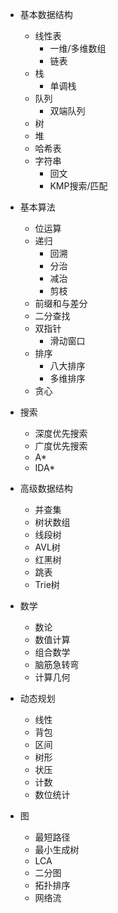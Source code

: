 - 基本数据结构
    - 线性表
        - 一维/多维数组
        - 链表
    - 栈
        - 单调栈
    - 队列
        - 双端队列
    - 树
    - 堆
    - 哈希表
    - 字符串
        - 回文
        - KMP搜索/匹配

- 基本算法
    - 位运算
    - 递归
        - 回溯
        - 分治
        - 减治
        - 剪枝
    - 前缀和与差分
    - 二分查找
    - 双指针
        - 滑动窗口
    - 排序
        - 八大排序
        - 多维排序
    - 贪心

- 搜索
    - 深度优先搜索
    - 广度优先搜索
    - A*
    - IDA*

- 高级数据结构
    - 并查集
    - 树状数组
    - 线段树
    - AVL树
    - 红黑树
    - 跳表
    - Trie树

- 数学
    - 数论
    - 数值计算
    - 组合数学
    - 脑筋急转弯
    - 计算几何

- 动态规划
    - 线性
    - 背包
    - 区间
    - 树形
    - 状压
    - 计数
    - 数位统计

- 图
    - 最短路径
    - 最小生成树
    - LCA
    - 二分图
    - 拓扑排序
    - 网络流
